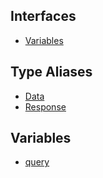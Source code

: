 ## Interfaces

- [Variables](api/namespaces%5Cqueries%5Cnamespaces%5CGetUserByUsernameOrEmail%5Cinterfaces%5CVariables.md)

## Type Aliases

- [Data](api/namespaces%5Cqueries%5Cnamespaces%5CGetUserByUsernameOrEmail%5Ctype-aliases%5CData.md)
- [Response](api/namespaces%5Cqueries%5Cnamespaces%5CGetUserByUsernameOrEmail%5Ctype-aliases%5CResponse.md)

## Variables

- [query](api/namespaces%5Cqueries%5Cnamespaces%5CGetUserByUsernameOrEmail%5Cvariables%5Cquery.md)
